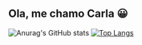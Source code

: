 ## Ola, me chamo Carla 😀

![Anurag's GitHub stats](https://github-readme-stats.vercel.app/api?username=carlafranchi01&show_icons=true&theme=synthwave) [![Top Langs](https://github-readme-stats.vercel.app/api/top-langs/?username=carlafranchi01&layout=compact&theme=synthwave)](https://github.com/anuraghazra/github-readme-stats)
